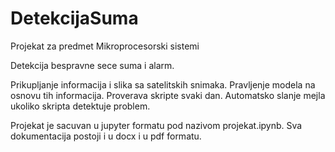 # DetekcijaSuma
Projekat za predmet Mikroprocesorski sistemi

Detekcija bespravne sece suma i alarm.

Prikupljanje informacija i slika sa satelitskih snimaka. Pravljenje modela na osnovu tih informacija. Proverava skripte svaki dan. Automatsko slanje mejla ukoliko skripta detektuje problem.

Projekat je sacuvan u jupyter formatu pod nazivom projekat.ipynb.
Sva dokumentacija postoji i u docx i u pdf formatu.
